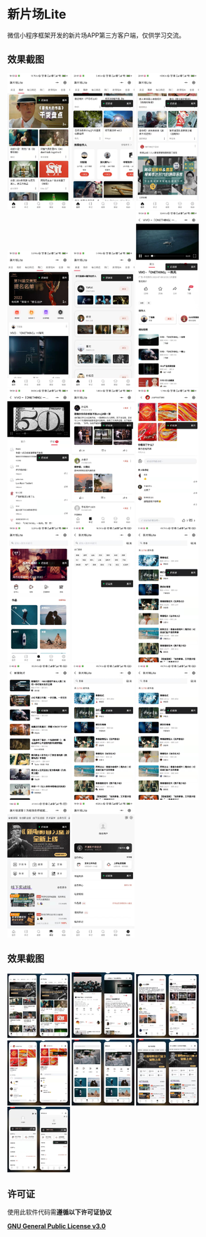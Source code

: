 
# 新片场Lite
微信小程序框架开发的新片场APP第三方客户端，仅供学习交流。

## 效果截图

<img src="doc/首页_推荐.jpg"  width="143"> <img src="doc/首页_多类型组件_1.jpg"  width="143"> <img src="doc/首页_多类型组件_2.jpg"  width="143"> <img  src="doc/首页_热门.jpg" width="143"> <img  src="doc/首页_关注.jpg"  width="143"> <img src="doc/视频详情_简介.jpg"  width="143"> <img src="doc/视频详情_评论.jpg"  width="143"> <img  src="doc/手记.jpg"  width="143"> <img src="doc/手记详情.jpg"  width="143">
<img src="doc/搜索发现.jpg"  width="143"> <img src="doc/搜索.jpg"  width="143"> <img src="doc/搜索结果.jpg"  width="143"> <img src="doc/分类视频.jpg"  width="143"> <img src="doc/搜索结果.jpg"  width="143"> <img src="doc/搜索结果.jpg"  width="143"> <img src="doc/课堂.jpg"  width="143"> <img src="doc/我的.jpg"  width="143">

## 效果截图

<img src="doc/对比_首页.jpg"  width="143"> <img src="doc/对比_视频详情.jpg"  width="143"> <img src="doc/对比_手记.jpg"  width="143"> <img src="doc/对比_手记详情.jpg"  width="143"> <img src="doc/对比_搜索发现.jpg"  width="143"> <img src="doc/对比_课堂.jpg"  width="143"> <img src="doc/对比_我的.jpg"  width="143">

## 许可证

使用此软件代码需**遵循以下许可证协议**

[**GNU General Public License v3.0**](LICENSE)